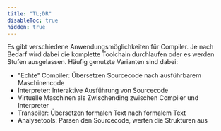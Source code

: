 ```yaml
---
title: "TL;DR"
disableToc: true
hidden: true
---
```



Es gibt verschiedene Anwendungsmöglichkeiten für Compiler. Je nach Bedarf wird dabei
die komplette Toolchain durchlaufen oder es werden Stufen ausgelassen. Häufig genutzte
Varianten sind dabei:

-   "Echte" Compiler: Übersetzen Sourcecode nach ausführbarem Maschinencode
-   Interpreter: Interaktive Ausführung von Sourcecode
-   Virtuelle Maschinen als Zwischending zwischen Compiler und Interpreter
-   Transpiler: Übersetzen formalen Text nach formalem Text
-   Analysetools: Parsen den Sourcecode, werten die Strukturen aus
